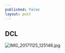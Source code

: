 ```yaml
---
published: false
layout: post
---
```

## DCL

![IMG_20171125_125146.jpg]({{site.baseurl}}/_posts/IMG_20171125_125146.jpg)

